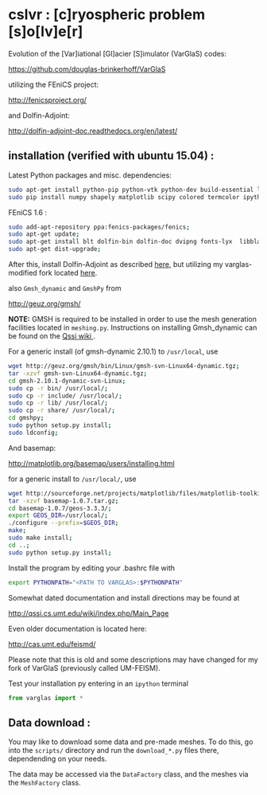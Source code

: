 cslvr : [c]ryospheric problem [s]o[lv]e[r]
=======

Evolution of the [Var]iational [Gl]acier [S]imulator (VarGlaS) codes:

https://github.com/douglas-brinkerhoff/VarGlaS

utilizing the FEniCS project:

http://fenicsproject.org/

and Dolfin-Adjoint:

http://dolfin-adjoint-doc.readthedocs.org/en/latest/

installation (verified with ubuntu 15.04) :
-------------------------------------------

Latest Python packages and misc. dependencies:

```bash
sudo apt-get install python-pip python-vtk python-dev build-essential libatlas-base-dev gfortran libfreetype6-dev;
sudo pip install numpy shapely matplotlib scipy colored termcolor ipython sympy netcdf ply mpi4py pyproj --upgrade;
```

FEniCS 1.6 :

```bash
sudo add-apt-repository ppa:fenics-packages/fenics;
sudo apt-get update;
sudo apt-get install blt dolfin-bin dolfin-doc dvipng fonts-lyx  libblacs-mpi-dev libblacs-mpi1 libboost-serialization-dev libdolfin-dev libdolfin1.6 libfftw3-mpi-dev libfftw3-mpi3 libhdf5-mpi-dev libmshr-dev libmshr1.6 libmumps-4.10.0 libmumps-dev libpetsc3.4.2 libpetsc3.4.2-dev libscalapack-mpi-dev libscalapack-mpi1 libslepc3.4.2 libslepc3.4.2-dev libspooles-dev libspooles2.2 libwebpmux1 mshr-demos pyro python-dateutil python-decorator python-dolfin python-ffc python-fiat python-gnuplot python-imaging python-instant python-matplotlib-data python-mshr python-petsc4py python-pexpect python-pil python-pmw python-pyparsing python-pyx python-scitools python-simplegeneric python-tz python-gdal;
sudo apt-get dist-upgrade;
```


After this, install Dolfin-Adjoint as described [here](http://dolfin-adjoint-doc.readthedocs.org/en/latest/download/index.html), but utilizing my varglas-modified fork located [here](https://github.com/pf4d/dolfin-adjoint).

also ```Gmsh_dynamic``` and ```GmshPy``` from

http://geuz.org/gmsh/

**NOTE:** GMSH is required to be installed in order to use the mesh generation facilities located in ```meshing.py```.  Instructions on installing Gmsh_dynamic can be found on the [Qssi wiki ](http://qssi.cs.umt.edu/wiki/index.php/Setup).

For a generic install (of gmsh-dynamic 2.10.1) to ``/usr/local``, use

```bash
wget http://geuz.org/gmsh/bin/Linux/gmsh-svn-Linux64-dynamic.tgz;
tar -xzvf gmsh-svn-Linux64-dynamic.tgz;
cd gmsh-2.10.1-dynamic-svn-Linux;
sudo cp -r bin/ /usr/local/;
sudo cp -r include/ /usr/local/;
sudo cp -r lib/ /usr/local/;
sudo cp -r share/ /usr/local/;
cd gmshpy;
sudo python setup.py install;
sudo ldconfig;

```

And basemap:

http://matplotlib.org/basemap/users/installing.html

for a generic install to ``/usr/local/``, use
```bash
wget http://sourceforge.net/projects/matplotlib/files/matplotlib-toolkits/basemap-1.0.7/basemap-1.0.7.tar.gz;
tar -xzvf basemap-1.0.7.tar.gz;
cd basemap-1.0.7/geos-3.3.3/;
export GEOS_DIR=/usr/local/;
./configure --prefix=$GEOS_DIR;
make;
sudo make install;
cd ..;
sudo python setup.py install;
```

Install the program by editing your .bashrc file with
```bash
export PYTHONPATH="<PATH TO VARGLAS>:$PYTHONPATH"
```

Somewhat dated documentation and install directions may be found at

http://qssi.cs.umt.edu/wiki/index.php/Main_Page

Even older documentation is located here:

http://cas.umt.edu/feismd/

Please note that this is old and some descriptions may have changed for my fork of VarGlaS (previously called UM-FEISM).

Test your installation py entering in an ``ipython`` terminal

```python
from varglas import *
```

Data download :
---------------

You may like to download some data and pre-made meshes.  To do this, go into the ``scripts/`` directory and run the ``download_*.py`` files there, dependending on your needs.

The data may be accessed via the ``DataFactory`` class, and the meshes via the ``MeshFactory`` class.

